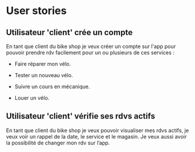 # User stories #

## Utilisateur 'client' crée un compte ##

En tant que client du bike shop je veux créer un compte sur l'app pour pouvoir prendre rdv facilement pour un ou plusieurs de ces services :  

- Faire réparer mon vélo. 

- Tester un nouveau vélo. 

- Suivre un cours en mécanique.  

- Louer un vélo.  

## Utilisateur 'client' vérifie ses rdvs actifs  ##

En tant que client du bike shop je veux pouvoir visualiser mes rdvs actifs, je veux voir un rappel de la date, le service et le magasin. Je veux aussi avoir la possibilité de changer mon rdv sur l’app. 